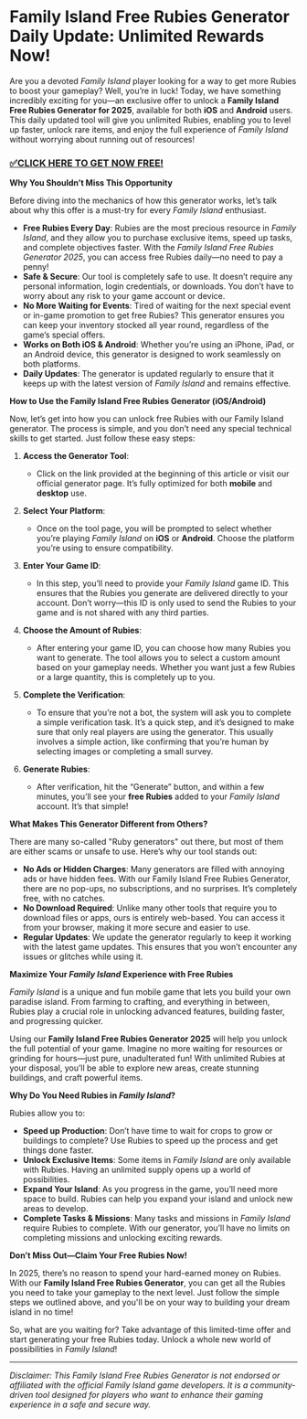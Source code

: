 # Family Island Free Rubies Generator Daily Update: Unlimited Rewards Now!

Are you a devoted *Family Island* player looking for a way to get more Rubies to boost your gameplay? Well, you’re in luck! Today, we have something incredibly exciting for you—an exclusive offer to unlock a **Family Island Free Rubies Generator for 2025**, available for both **iOS** and **Android** users. This daily updated tool will give you unlimited Rubies, enabling you to level up faster, unlock rare items, and enjoy the full experience of *Family Island* without worrying about running out of resources!

### [✅CLICK HERE TO GET NOW FREE!](https://freeforyou.xyz/family/island/go/)

**Why You Shouldn’t Miss This Opportunity**

Before diving into the mechanics of how this generator works, let’s talk about why this offer is a must-try for every *Family Island* enthusiast.

- **Free Rubies Every Day**: Rubies are the most precious resource in *Family Island*, and they allow you to purchase exclusive items, speed up tasks, and complete objectives faster. With the *Family Island Free Rubies Generator 2025*, you can access free Rubies daily—no need to pay a penny!
- **Safe & Secure**: Our tool is completely safe to use. It doesn’t require any personal information, login credentials, or downloads. You don’t have to worry about any risk to your game account or device.
- **No More Waiting for Events**: Tired of waiting for the next special event or in-game promotion to get free Rubies? This generator ensures you can keep your inventory stocked all year round, regardless of the game’s special offers.
- **Works on Both iOS & Android**: Whether you’re using an iPhone, iPad, or an Android device, this generator is designed to work seamlessly on both platforms.
- **Daily Updates**: The generator is updated regularly to ensure that it keeps up with the latest version of *Family Island* and remains effective.

**How to Use the Family Island Free Rubies Generator (iOS/Android)**

Now, let’s get into how you can unlock free Rubies with our Family Island generator. The process is simple, and you don’t need any special technical skills to get started. Just follow these easy steps:

1. **Access the Generator Tool**:
   - Click on the link provided at the beginning of this article or visit our official generator page. It’s fully optimized for both **mobile** and **desktop** use.
   
2. **Select Your Platform**:
   - Once on the tool page, you will be prompted to select whether you’re playing *Family Island* on **iOS** or **Android**. Choose the platform you’re using to ensure compatibility.
   
3. **Enter Your Game ID**:
   - In this step, you’ll need to provide your *Family Island* game ID. This ensures that the Rubies you generate are delivered directly to your account. Don’t worry—this ID is only used to send the Rubies to your game and is not shared with any third parties.
   
4. **Choose the Amount of Rubies**:
   - After entering your game ID, you can choose how many Rubies you want to generate. The tool allows you to select a custom amount based on your gameplay needs. Whether you want just a few Rubies or a large quantity, this is completely up to you.
   
5. **Complete the Verification**:
   - To ensure that you’re not a bot, the system will ask you to complete a simple verification task. It’s a quick step, and it’s designed to make sure that only real players are using the generator. This usually involves a simple action, like confirming that you’re human by selecting images or completing a small survey.
   
6. **Generate Rubies**:
   - After verification, hit the “Generate” button, and within a few minutes, you’ll see your **free Rubies** added to your *Family Island* account. It’s that simple!

**What Makes This Generator Different from Others?**

There are many so-called "Ruby generators" out there, but most of them are either scams or unsafe to use. Here’s why our tool stands out:

- **No Ads or Hidden Charges**: Many generators are filled with annoying ads or have hidden fees. With our Family Island Free Rubies Generator, there are no pop-ups, no subscriptions, and no surprises. It’s completely free, with no catches.
- **No Download Required**: Unlike many other tools that require you to download files or apps, ours is entirely web-based. You can access it from your browser, making it more secure and easier to use.
- **Regular Updates**: We update the generator regularly to keep it working with the latest game updates. This ensures that you won’t encounter any issues or glitches while using it.

**Maximize Your *Family Island* Experience with Free Rubies**

*Family Island* is a unique and fun mobile game that lets you build your own paradise island. From farming to crafting, and everything in between, Rubies play a crucial role in unlocking advanced features, building faster, and progressing quicker. 

Using our **Family Island Free Rubies Generator 2025** will help you unlock the full potential of your game. Imagine no more waiting for resources or grinding for hours—just pure, unadulterated fun! With unlimited Rubies at your disposal, you’ll be able to explore new areas, create stunning buildings, and craft powerful items.

**Why Do You Need Rubies in *Family Island*?**

Rubies allow you to:

- **Speed up Production**: Don’t have time to wait for crops to grow or buildings to complete? Use Rubies to speed up the process and get things done faster.
- **Unlock Exclusive Items**: Some items in *Family Island* are only available with Rubies. Having an unlimited supply opens up a world of possibilities.
- **Expand Your Island**: As you progress in the game, you’ll need more space to build. Rubies can help you expand your island and unlock new areas to develop.
- **Complete Tasks & Missions**: Many tasks and missions in *Family Island* require Rubies to complete. With our generator, you’ll have no limits on completing missions and unlocking exciting rewards.

**Don’t Miss Out—Claim Your Free Rubies Now!**

In 2025, there’s no reason to spend your hard-earned money on Rubies. With our **Family Island Free Rubies Generator**, you can get all the Rubies you need to take your gameplay to the next level. Just follow the simple steps we outlined above, and you'll be on your way to building your dream island in no time!

So, what are you waiting for? Take advantage of this limited-time offer and start generating your free Rubies today. Unlock a whole new world of possibilities in *Family Island*!

---

*Disclaimer: This Family Island Free Rubies Generator is not endorsed or affiliated with the official *Family Island* game developers. It is a community-driven tool designed for players who want to enhance their gaming experience in a safe and secure way.*
